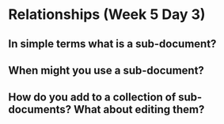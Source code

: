 # Relationships (Week 5 Day 3)

## In simple terms what is a sub-document?
     

## When might you use a sub-document?
     

## How do you add to a collection of sub-documents? What about editing them?